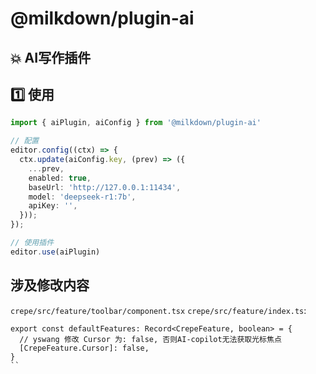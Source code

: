 # @milkdown/plugin-ai

## 💥 AI写作插件

## 1️⃣ 使用

```ts
import { aiPlugin, aiConfig } from '@milkdown/plugin-ai'

// 配置
editor.config((ctx) => {
  ctx.update(aiConfig.key, (prev) => ({
    ...prev,
    enabled: true,
    baseUrl: 'http://127.0.0.1:11434',
    model: 'deepseek-r1:7b',
    apiKey: '',
  }));
});

// 使用插件
editor.use(aiPlugin)
```

## 涉及修改内容
`crepe/src/feature/toolbar/component.tsx`
`crepe/src/feature/index.ts`:
```
export const defaultFeatures: Record<CrepeFeature, boolean> = {
  // yswang 修改 Cursor 为: false, 否则AI-copilot无法获取光标焦点
  [CrepeFeature.Cursor]: false,
}
``
